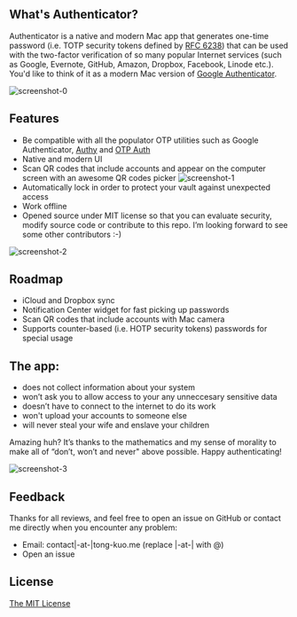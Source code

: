 ## What's Authenticator?

Authenticator is a native and modern Mac app that generates one-time password (i.e. TOTP security tokens defined by [RFC 6238](https://tools.ietf.org/html/rfc6238)) that can be used with the two-factor verification of so many popular Internet services (such as Google, Evernote, GitHub, Amazon, Dropbox, Facebook, Linode etc.). You'd like to think of it as a modern Mac version of [Google Authenticator](https://itunes.apple.com/en/app/google-authenticator/id388497605?mt=8).

![screenshot-0](https://i.imgur.com/lXkHXBN.jpg)

## Features

- Be compatible with all the populator OTP utilities such as Google Authenticator, [Authy](https://www.authy.com/) and [OTP Auth](https://itunes.apple.com/us/app/otp-auth/id659877384?mt=8)
- Native and modern UI
- Scan QR codes that include accounts and appear on the computer screen with an awesome QR codes picker
![screenshot-1](https://i.imgur.com/UVcM0ql.jpg)
- Automatically lock in order to protect your vault against unexpected access
- Work offline
- Opened source under MIT license so that you can evaluate security, modify source code or contribute to this repo. I’m looking forward to see some other contributors :-)

![screenshot-2](https://i.imgur.com/m2JhAGM.jpg)

## Roadmap

- iCloud and Dropbox sync
- Notification Center widget for fast picking up passwords
- Scan QR codes that include accounts with Mac camera
- Supports counter-based (i.e. HOTP security tokens) passwords for special usage

## The app:

- does not collect information about your system
- won’t ask you to allow access to your any unneccesary sensitive data
- doesn’t have to connect to the internet to do its work
- won't upload your accounts to someone else
- will never steal your wife and enslave your children

Amazing huh? It’s thanks to the mathematics and my sense of morality to make all of “don’t, won’t and never" above possible. Happy authenticating!

![screenshot-3](https://i.imgur.com/AZWF1Yw.jpg)

## Feedback

Thanks for all reviews, and feel free to open an issue on GitHub or contact me directly when you encounter any problem:

- Email: contact|-at-|tong-kuo.me (replace |-at-| with @)
- Open an issue

## License

[The MIT License](/LICENSE)
